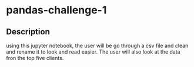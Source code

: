# pandas-challenge-1

## Description
using this jupyter notebook, the user will be go through a csv file and clean and rename it to look and read easier. The user will also look at the data fron the top five clients.